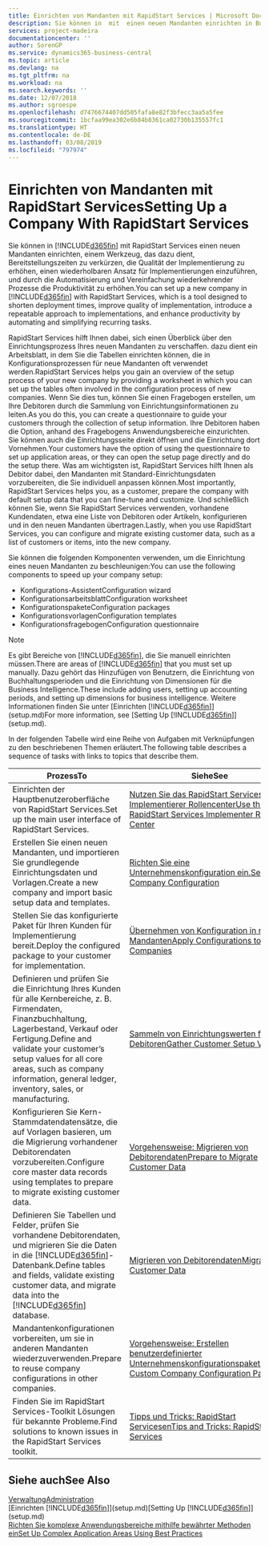 ```yaml
---
title: Einrichten von Mandanten mit RapidStart Services | Microsoft Docs
description: Sie können in  mit  einen neuen Mandanten einrichten in Business Central mit RapidStart Services, einem Werkzeug, das dazu dient, Bereitstellungszeiten zu verkürzen, die Qualität der Implementierung zu erhöhen, einen wiederholbaren Ansatz für Implementierungen einzuführen, und durch die Automatisierung und Vereinfachung wiederkehrender Prozesse die Produktivität zu erhöhen.
services: project-madeira
documentationcenter: ''
author: SorenGP
ms.service: dynamics365-business-central
ms.topic: article
ms.devlang: na
ms.tgt_pltfrm: na
ms.workload: na
ms.search.keywords: ''
ms.date: 12/07/2018
ms.author: sgroespe
ms.openlocfilehash: d7476674407dd505fafa8e82f3bfecc3aa5a5fee
ms.sourcegitcommit: 1bcfaa99ea302e6b84b8361ca02730b135557fc1
ms.translationtype: HT
ms.contentlocale: de-DE
ms.lasthandoff: 03/08/2019
ms.locfileid: "797974"
---
```

# <a name="setting-up-a-company-with-rapidstart-services"></a><span data-ttu-id="5b2eb-103">Einrichten von Mandanten mit RapidStart Services</span><span class="sxs-lookup"><span data-stu-id="5b2eb-103">Setting Up a Company With RapidStart Services</span></span>
<span data-ttu-id="5b2eb-104">Sie können in [!INCLUDE[d365fin](includes/d365fin_md.md)] mit RapidStart Services einen neuen Mandanten einrichten, einem Werkzeug, das dazu dient, Bereitstellungszeiten zu verkürzen, die Qualität der Implementierung zu erhöhen, einen wiederholbaren Ansatz für Implementierungen einzuführen, und durch die Automatisierung und Vereinfachung wiederkehrender Prozesse die Produktivität zu erhöhen.</span><span class="sxs-lookup"><span data-stu-id="5b2eb-104">You can set up a new company in [!INCLUDE[d365fin](includes/d365fin_md.md)] with RapidStart Services, which is a tool designed to shorten deployment times, improve quality of implementation, introduce a repeatable approach to implementations, and enhance productivity by automating and simplifying recurring tasks.</span></span>  

<span data-ttu-id="5b2eb-105">RapidStart Services hilft Ihnen dabei, sich einen Überblick über den Einrichtungsprozess Ihres neuen Mandanten zu verschaffen. dazu dient ein Arbeitsblatt, in dem Sie die Tabellen einrichten können, die in Konfigurationsprozessen für neue Mandanten oft verwendet werden.</span><span class="sxs-lookup"><span data-stu-id="5b2eb-105">RapidStart Services helps you gain an overview of the setup process of your new company by providing a worksheet in which you can set up the tables often involved in the configuration process of new companies.</span></span> <span data-ttu-id="5b2eb-106">Wenn Sie dies tun, können Sie einen Fragebogen erstellen, um Ihre Debitoren durch die Sammlung von Einrichtungsinformationen zu leiten.</span><span class="sxs-lookup"><span data-stu-id="5b2eb-106">As you do this, you can create a questionnaire to guide your customers through the collection of setup information.</span></span> <span data-ttu-id="5b2eb-107">Ihre Debitoren haben die Option, anhand des Fragebogens Anwendungsbereiche einzurichten. Sie können auch die Einrichtungsseite direkt öffnen und die Einrichtung dort Vornehmen.</span><span class="sxs-lookup"><span data-stu-id="5b2eb-107">Your customers have the option of using the questionnaire to set up application areas, or they can open the setup page directly and do the setup there.</span></span> <span data-ttu-id="5b2eb-108">Was am wichtigsten ist, RapidStart Services hilft Ihnen als Debitor dabei, den Mandanten mit Standard-Einrichtungsdaten vorzubereiten, die Sie individuell anpassen können.</span><span class="sxs-lookup"><span data-stu-id="5b2eb-108">Most importantly, RapidStart Services helps you, as a customer, prepare the company with default setup data that you can fine-tune and customize.</span></span> <span data-ttu-id="5b2eb-109">Und schließlich können Sie, wenn Sie RapidStart Services verwenden, vorhandene Kundendaten, etwa eine Liste von Debitoren oder Artikeln, konfigurieren und in den neuen Mandanten übertragen.</span><span class="sxs-lookup"><span data-stu-id="5b2eb-109">Lastly, when you use RapidStart Services, you can configure and migrate existing customer data, such as a list of customers or items, into the new company.</span></span>

<span data-ttu-id="5b2eb-110">Sie können die folgenden Komponenten verwenden, um die Einrichtung eines neuen Mandanten zu beschleunigen:</span><span class="sxs-lookup"><span data-stu-id="5b2eb-110">You can use the following components to speed up your company setup:</span></span>  

-   <span data-ttu-id="5b2eb-111">Konfigurations-Assistent</span><span class="sxs-lookup"><span data-stu-id="5b2eb-111">Configuration wizard</span></span>  
-   <span data-ttu-id="5b2eb-112">Konfigurationsarbeitsblatt</span><span class="sxs-lookup"><span data-stu-id="5b2eb-112">Configuration worksheet</span></span>  
-   <span data-ttu-id="5b2eb-113">Konfigurationspakete</span><span class="sxs-lookup"><span data-stu-id="5b2eb-113">Configuration packages</span></span>  
-   <span data-ttu-id="5b2eb-114">Konfigurationsvorlagen</span><span class="sxs-lookup"><span data-stu-id="5b2eb-114">Configuration templates</span></span>  
-   <span data-ttu-id="5b2eb-115">Konfigurationsfragebogen</span><span class="sxs-lookup"><span data-stu-id="5b2eb-115">Configuration questionnaire</span></span>  

> [!Note]  
>  <span data-ttu-id="5b2eb-116">Es gibt Bereiche von [!INCLUDE[d365fin](includes/d365fin_md.md)], die Sie manuell einrichten müssen.</span><span class="sxs-lookup"><span data-stu-id="5b2eb-116">There are areas of [!INCLUDE[d365fin](includes/d365fin_md.md)] that you must set up manually.</span></span> <span data-ttu-id="5b2eb-117">Dazu gehört das Hinzufügen von Benutzern, die Einrichtung von Buchhaltungsperioden und die Einrichtung von Dimensionen für die Business Intelligence.</span><span class="sxs-lookup"><span data-stu-id="5b2eb-117">These include adding users, setting up accounting periods, and setting up dimensions for business intelligence.</span></span> <span data-ttu-id="5b2eb-118">Weitere Informationen finden Sie unter [Einrichten [!INCLUDE[d365fin](includes/d365fin_md.md)]](setup.md)</span><span class="sxs-lookup"><span data-stu-id="5b2eb-118">For more information, see [Setting Up [!INCLUDE[d365fin](includes/d365fin_md.md)]](setup.md).</span></span>

 <span data-ttu-id="5b2eb-119">In der folgenden Tabelle wird eine Reihe von Aufgaben mit Verknüpfungen zu den beschriebenen Themen erläutert.</span><span class="sxs-lookup"><span data-stu-id="5b2eb-119">The following table describes a sequence of tasks with links to topics that describe them.</span></span>

|<span data-ttu-id="5b2eb-120">**Prozess**</span><span class="sxs-lookup"><span data-stu-id="5b2eb-120">**To**</span></span>|<span data-ttu-id="5b2eb-121">**Siehe**</span><span class="sxs-lookup"><span data-stu-id="5b2eb-121">**See**</span></span>|  
|------------|-------------|  
|<span data-ttu-id="5b2eb-122">Einrichten der Hauptbenutzeroberfläche von RapidStart Services.</span><span class="sxs-lookup"><span data-stu-id="5b2eb-122">Set up the main user interface of RapidStart Services.</span></span>|[<span data-ttu-id="5b2eb-123">Nutzen Sie das RapidStart Services-Implementierer Rollencenter</span><span class="sxs-lookup"><span data-stu-id="5b2eb-123">Use the RapidStart Services Implementer Role Center</span></span>](admin-how-to-use-the-rapidstart-services-role-center-to-track-progress.md)|  
|<span data-ttu-id="5b2eb-124">Erstellen Sie einen neuen Mandanten, und importieren Sie grundlegende Einrichtungsdaten und Vorlagen.</span><span class="sxs-lookup"><span data-stu-id="5b2eb-124">Create a new company and import basic setup data and templates.</span></span>|[<span data-ttu-id="5b2eb-125">Richten Sie eine Unternehmenskonfiguration ein.</span><span class="sxs-lookup"><span data-stu-id="5b2eb-125">Set Up Company Configuration</span></span>](admin-set-up-company-configuration.md)|  
|<span data-ttu-id="5b2eb-126">Stellen Sie das konfigurierte Paket für Ihren Kunden für Implementierung bereit.</span><span class="sxs-lookup"><span data-stu-id="5b2eb-126">Deploy the configured package to your customer for implementation.</span></span>|[<span data-ttu-id="5b2eb-127">Übernehmen von Konfiguration in neue Mandanten</span><span class="sxs-lookup"><span data-stu-id="5b2eb-127">Apply Configurations to New Companies</span></span>](admin-apply-configuration-to-new-companies.md)|
|<span data-ttu-id="5b2eb-128">Definieren und prüfen Sie die Einrichtung Ihres Kunden für alle Kernbereiche, z. B. Firmendaten, Finanzbuchhaltung, Lagerbestand, Verkauf oder Fertigung.</span><span class="sxs-lookup"><span data-stu-id="5b2eb-128">Define and validate your customer’s setup values for all core areas, such as company information, general ledger, inventory, sales, or manufacturing.</span></span>|[<span data-ttu-id="5b2eb-129">Sammeln von Einrichtungswerten für Debitoren</span><span class="sxs-lookup"><span data-stu-id="5b2eb-129">Gather Customer Setup Values</span></span>](admin-gather-customer-setup-values.md)|  
|<span data-ttu-id="5b2eb-130">Konfigurieren Sie Kern-Stammdatendatensätze, die auf Vorlagen basieren, um die Migrierung vorhandener Debitorendaten vorzubereiten.</span><span class="sxs-lookup"><span data-stu-id="5b2eb-130">Configure core master data records using templates to prepare to migrate existing customer data.</span></span>|[<span data-ttu-id="5b2eb-131">Vorgehensweise: Migrieren von Debitorendaten</span><span class="sxs-lookup"><span data-stu-id="5b2eb-131">Prepare to Migrate Customer Data</span></span>](admin-use-templates-to-prepare-customer-data-for-migration.md)|  
|<span data-ttu-id="5b2eb-132">Definieren Sie Tabellen und Felder, prüfen Sie vorhandene Debitorendaten, und migrieren Sie die Daten in die [!INCLUDE[d365fin](includes/d365fin_md.md)]-Datenbank.</span><span class="sxs-lookup"><span data-stu-id="5b2eb-132">Define tables and fields, validate existing customer data, and migrate data into the [!INCLUDE[d365fin](includes/d365fin_md.md)] database.</span></span>|[<span data-ttu-id="5b2eb-133">Migrieren von Debitorendaten</span><span class="sxs-lookup"><span data-stu-id="5b2eb-133">Migrate Customer Data</span></span>](admin-migrate-customer-data.md)|
|<span data-ttu-id="5b2eb-134">Mandantenkonfigurationen vorbereiten, um sie in anderen Mandanten wiederzuverwenden.</span><span class="sxs-lookup"><span data-stu-id="5b2eb-134">Prepare to reuse company configurations in other companies.</span></span>|[<span data-ttu-id="5b2eb-135">Vorgehensweise: Erstellen benutzerdefinierter Unternehmenskonfigurationspakete</span><span class="sxs-lookup"><span data-stu-id="5b2eb-135">Create Custom Company Configuration Packages</span></span>](admin-how-to-create-custom-company-configuration-packages.md)|
|<span data-ttu-id="5b2eb-136">Finden Sie im RapidStart Services-Toolkit Lösungen für bekannte Probleme.</span><span class="sxs-lookup"><span data-stu-id="5b2eb-136">Find solutions to known issues in the RapidStart Services toolkit.</span></span>|[<span data-ttu-id="5b2eb-137">Tipps und Tricks: RapidStart Servicesen</span><span class="sxs-lookup"><span data-stu-id="5b2eb-137">Tips and Tricks: RapidStart Services</span></span>](admin-tips-and-tricks-rapidstart-services.md)|  

## <a name="see-also"></a><span data-ttu-id="5b2eb-138">Siehe auch</span><span class="sxs-lookup"><span data-stu-id="5b2eb-138">See Also</span></span>  
[<span data-ttu-id="5b2eb-139">Verwaltung</span><span class="sxs-lookup"><span data-stu-id="5b2eb-139">Administration</span></span>](admin-setup-and-administration.md)  
<span data-ttu-id="5b2eb-140">[Einrichten [!INCLUDE[d365fin](includes/d365fin_md.md)]](setup.md)</span><span class="sxs-lookup"><span data-stu-id="5b2eb-140">[Setting Up [!INCLUDE[d365fin](includes/d365fin_md.md)]](setup.md)</span></span>  
[<span data-ttu-id="5b2eb-141">Richten Sie komplexe Anwendungsbereiche mithilfe bewährter Methoden ein</span><span class="sxs-lookup"><span data-stu-id="5b2eb-141">Set Up Complex Application Areas Using Best Practices</span></span>](set-up-complex-application-areas-using-best-practices.md)   
